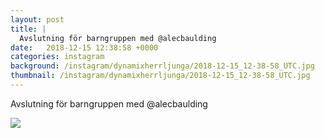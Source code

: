 ```yaml
---
layout: post
title: |
  Avslutning för barngruppen med @alecbaulding 
date:   2018-12-15 12:38:58 +0000
categories: instagram
background: /instagram/dynamixherrljunga/2018-12-15_12-38-58_UTC.jpg
thumbnail: /instagram/dynamixherrljunga/2018-12-15_12-38-58_UTC.jpg
---
```

Avslutning för barngruppen med @alecbaulding 



<img src='/www-dynamix-herrljunga/instagram/dynamixherrljunga/2018-12-15_12-38-58_UTC.jpg' class='img-fluid' />
